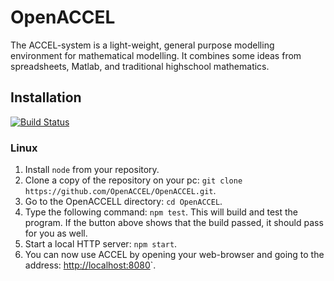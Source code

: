 OpenACCEL
=========

The ACCEL-system is a light-weight, general purpose modelling environment for mathematical modelling. It combines some ideas from spreadsheets, Matlab, and traditional highschool mathematics.

## Installation ##
[![Build Status](https://travis-ci.org/OpenACCEL/OpenACCEL.svg?branch=master)](https://travis-ci.org/OpenACCEL/OpenACCEL)

### Linux ###
1. Install `node` from your repository.
2. Clone a copy of the repository on your pc: `git clone https://github.com/OpenACCEL/OpenACCEL.git`.
3. Go to the OpenACCELL directory: `cd OpenACCEL`.
4. Type the following command: `npm test`. This will build and test the program. If the button above shows that the build passed, it should pass for you as well.
5. Start a local HTTP server: `npm start`.
6. You can now use ACCEL by opening your web-browser and going to the address: [http://localhost:8080](http://localhost:8080)`.